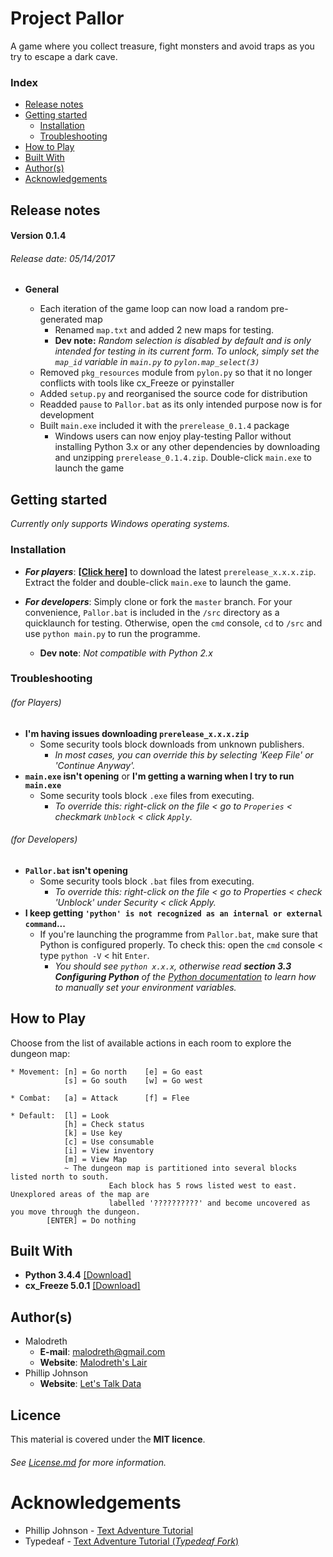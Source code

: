 # Project Pallor

A game where you collect treasure, fight monsters and avoid traps as you try to escape a dark cave.

### Index

* [Release notes](https://github.com/Malodreth/Pallor#release-notes)
* [Getting started](https://github.com/Malodreth/Pallor#getting-started)
    * [Installation](https://github.com/Malodreth/Pallor#installation)
    * [Troubleshooting](https://github.com/Malodreth/Pallor#troubleshooting)
* [How to Play](https://github.com/Malodreth/Pallor#how-to-play)
* [Built With](https://github.com/Malodreth/Pallor#built-with)
* [Author(s)](https://github.com/Malodreth/Pallor#authors)
* [Acknowledgements](https://github.com/Malodreth/Pallor#acknowledgements)


## Release notes

#### Version 0.1.4
###### Release date: 05/14/2017 

* **General**
  
    - Each iteration of the game loop can now load a random pre-generated map
        - Renamed `map.txt` and added 2 new maps for testing. 
        - **Dev note:** *Random selection is disabled by default and is only intended for testing in its current form. To unlock, simply set the `map_id` variable in `main.py` to `pylon.map_select(3)`*
    - Removed `pkg_resources` module from `pylon.py` so that it no longer conflicts with tools like cx_Freeze or pyinstaller
    - Added `setup.py` and reorganised the source code for distribution
    - Readded `pause` to `Pallor.bat` as its only intended purpose now is for development
    - Built `main.exe` included it with the `prerelease_0.1.4` package
        - Windows users can now enjoy play-testing Pallor without installing Python 3.x or any other dependencies
          by downloading and unzipping `prerelease_0.1.4.zip`. Double-click `main.exe` to launch the game


## Getting started

*Currently only supports Windows operating systems.*

### Installation

* ***For players***: **[[Click here]](https://github.com/Malodreth/Pallor/releases/download/v0.1.4/prerelease_0.1.4.zip)** to download the latest `prerelease_x.x.x.zip`. Extract the folder and double-click `main.exe` to launch the game.

* ***For developers***: Simply clone or fork the `master` branch. For your convenience, `Pallor.bat` is included in the `/src` directory as a quicklaunch for testing. Otherwise, open the `cmd` console, `cd` to `/src` and use `python main.py` to run the programme.
    * **Dev note**: *Not compatible with Python 2.x*

### Troubleshooting

###### (for Players)
* **I'm having issues downloading `prerelease_x.x.x.zip`**
    * Some security tools block downloads from unknown publishers. 
        * *In most cases, you can override this by selecting 'Keep File' or 'Continue Anyway'.*
* **`main.exe` isn't opening** or **I'm getting a warning when I try to run `main.exe`**
    * Some security tools block `.exe` files from executing. 
        * *To override this: right-click on the file < go to `Properies` < checkmark `Unblock` < click `Apply`.*

###### (for Developers)
* **`Pallor.bat` isn't opening** 
    * Some security tools block `.bat` files from executing. 
        * *To override this: right-click on the file < go to Properties < check 'Unblock' under Security < click Apply.*
* **I keep getting `'python' is not recognized as an internal or external command`...**
    * If you're launching the programme from `Pallor.bat`, make sure that Python is configured properly. To check this: open the `cmd` console < type `python -V` < hit `Enter`. 
        * *You should see `python x.x.x`, otherwise read **section 3.3 Configuring Python** of the [Python documentation](https://docs.python.org/3.6/using/windows.html) to learn how to manually set your environment variables.*


## How to Play

Choose from the list of available actions in each room to explore the dungeon map:
```
* Movement: [n] = Go north    [e] = Go east
            [s] = Go south    [w] = Go west

* Combat:   [a] = Attack      [f] = Flee

* Default:  [l] = Look
            [h] = Check status
            [k] = Use key
            [c] = Use consumable 
            [i] = View inventory
            [m] = View Map
		    ~ The dungeon map is partitioned into several blocks listed north to south.
                      Each block has 5 rows listed west to east. Unexplored areas of the map are
                      labelled '??????????' and become uncovered as you move through the dungeon.
        [ENTER] = Do nothing
```

## Built With

* **Python 3.4.4** [[Download]](https://www.python.org/downloads/)
* **cx_Freeze 5.0.1** [[Download]](https://pypi.python.org/pypi/cx_Freeze)


## Author(s)

* Malodreth
    * **E-mail**: [malodreth@gmail.com](mailto:malodreth@gmail.com)
    * **Website**: [Malodreth's Lair](http://www.malodreth.cf/)
* Phillip Johnson
    * **Website**: [Let's Talk Data](http://letstalkdata.com)


## Licence

This material is covered under the **MIT licence**. 
###### See [License.md](https://github.com/Malodreth/Pallor/blob/master/License.md) for more information.


# Acknowledgements

* Phillip Johnson - [Text Adventure Tutorial](https://github.com/phillipjohnson/text-adventure-tut)
* Typedeaf - [Text Adventure Tutorial (*Typedeaf Fork*)](https://github.com/typedeaf/text-adventure-tut)
